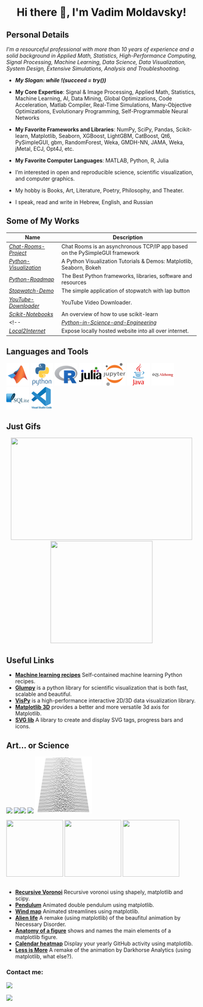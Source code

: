 <!--
**vasja34/vasja34** is a ✨ _special_ ✨ repository because its `README.md` (this file) appears on your GitHub profile.

Here are some ideas to get you started:

- 🔭 I’m currently working on ...
- 🌱 I’m currently learning ...
- 👯 I’m looking to collaborate on ...
- 🤔 I’m looking for help with ...
- 💬 Ask me about ...
- 📫 How to reach me: ...
- 😄 Pronouns: ...
- ⚡ Fun fact: ...
-->

<h1 align="center">Hi there 👋, I'm Vadim Moldavsky!</h1>

## Personal Details


*I'm a resourceful professional with more than 10 years of experience and a solid background in Applied Math, Statistics, High-Performance Computing, Signal Processing, Machine Learning, Data Science, Data Visualization, System Design, Extensive Simulations, Analysis and Troubleshooting.*

- ***My Slogan: while !(succeed = try())***

- **My Core Expertise**: Signal & Image Processing, Applied Math, Statistics, Machine Learning, AI, Data Mining, Global Optimizations, Code Acceleration, Matlab Compiler, Real-Time Simulations, 
Many-Objective Optimizations, Evolutionary Programming, Self-Programmable Neural Networks

- **My Favorite Frameworks and Libraries**: NumPy, SciPy, Pandas, Scikit-learn, Matplotlib, Seaborn, XGBoost, LightGBM, CatBoost, Qt6, PySimpleGUI, gbm, RandomForest, Weka, GMDH-NN, JAMA, Weka, jMetal, ECJ, Opt4J, etc.

- **My Favorite Computer Languages**: MATLAB, Python, R, Julia 

- I’m interested in open and reproducible science, scientific visualization, and computer graphics.

- My hobby is Books, Art, Literature, Poetry, Philosophy, and Theater.

- I speak, read and write in Hebrew, English, and Russian


## Some of My Works

| Name                  | Description                                            |
| ----------------------|------------------------------------------------------- |
| _[Chat-Rooms-Project](https://github.com/vasja34/Chat-Rooms-Project)_            | Chat Rooms is an asynchronous TCP/IP app based on the PySimpleGUI framework           |
| _[Python-Visualization](https://github.com/vasja34/Python-Visualization)_                          | A Python Visualization Tutorials & Demos: Matplotlib, Seaborn, Bokeh   |
| _[Python-Roadmap](https://github.com/vasja34/Python-Roadmap)_                          | The Best Python frameworks, libraries, software and resources     |
| _[Stopwatch-Demo](https://github.com/vasja34/Stopwatch-Demo)_                          | The simple application of stopwatch with lap button     |
| _[YouTube-Downloader](https://github.com/vasja34/YouTube-Downloader)_                    | YouTube Video Downloader.                                                              | 
| _[Scikit-Notebooks](https://github.com/vasja34/Scikit-Notebooks)_                          | An overview of how to use scikit-learn                       |
<!--| _[Python-in-Science-and-Engineering](https://github.com/vasja34/Python-in-Science-and-Engineering)_                    | A collection of examples of using python in the kinds of scientific and engineering computations                     |
 | _[Local2Internet](https://github.com/KasRoudra/Local2Internet)_                | Expose locally hosted website into all over internet.           |  -->



## Languages and Tools
<div>
  <img src="icons/matlab-original.svg" title="Matlab" alt="Matlab" width="60" height="60"/>
  <img src="icons/python-original-wordmark.svg" title="Python" alt="Python" width="60" height="60"/>
  <img src="icons/r-original.svg" title="R" alt="R" width="60" height="60"/>
  <img src="icons/julia-original-wordmark.svg" title="Julia" alt="Julia" width="60" height="60"/>
  <img src="icons/jupyter-original-wordmark.svg" title="Jupyter" alt="Jupyter" width="60" height="60"/>
  <img src="icons/java-original-wordmark.svg" title="Java" alt="Java" width="60" height="60"/> <!--&nbsp;-->
  <img src="icons/sqlalchemy-original-wordmark.svg" title="sqlalchemy" alt="sqlalchemy" width="60" height="60"/>
  <img src="icons/sqlite-original-wordmark.svg" title="sqlite" alt="sqlite" width="60" height="60"/>
  <img src="icons/vscode-original-wordmark.svg" title="VSCode" alt="VSCode" width="60" height="60"/>
</div>

## Just Gifs 
<div id="header" align="center">
  <img src="https://media.giphy.com/media/ko7twHhomhk8E/giphy.gif" width="480" height="270" frameBorder="0" class="giphy-embed" allowFullScreen>
  <img src="https://media.giphy.com/media/xT9Igzn9iOlDAaNtUA/giphy.gif" width="270" height="270" frameBorder="0" class="giphy-embed" allowFullScreen>
</div>

## Useful Links

- **[Machine learning recipes](https://github.com/rougier/ML-Recipes)** Self-contained machine learning Python recipes. 
- **[Glumpy](https://glumpy.github.io/gallery.html)** is a python library for scientific visualization that is both fast, scalable and beautiful. 
- **[VisPy](https://github.com/vispy/vispy)** is a high-performance interactive 2D/3D data visualization library. 
- **[Matplotlib 3D](https://github.com/rougier/matplotlib-3d)**  provides a better and more versatile 3d axis for Matplotlib. 
- **[SVG lib](https://github.com/rougier/svg-lib)** A library to create and display SVG tags, progress bars and icons. 

## Art... or Science

<img src="https://raw.githubusercontent.com/rougier/recursive-voronoi/master/recursive-voronoi.png" width="150px"> <img src="https://raw.githubusercontent.com/rougier/windmap/master/windmap.gif" width="150px"><img src="https://raw.githubusercontent.com/rougier/alien-life/master/alien-life.gif" width="150px"> <img src="https://raw.githubusercontent.com/rougier/pendulum/master/pendulum.gif" width="150px"> <img src="https://raw.githubusercontent.com/rougier/unknown-pleasures/master/unknown-pleasures.gif" width="150px">

<img src="https://media.giphy.com/media/3oz8xxXI5nS5sCYjXG/giphy.gif" width="150px" height="150px" > <img src="https://media.giphy.com/media/xTiTngSz6NXoUdNfVK/giphy.gif" width="150px" height="150px" > <img src="https://media.giphy.com/media/3ohhwHUaQuczKTVuog/giphy.gif" width="150px" height="150px" > 

<!--
<img src="https://media.giphy.com/media/2FMZ918Q5JX8Y/giphy.gif" width="150px" height="150px" > <img src="icons/Data-Visualizations-using-Python-and-Seaborn.jpg" width="300px" height="150" >
<<img src="https://media.giphy.com/media/3oKIPyahvBic9s10uA/giphy-downsized-large.gif" width="150px" height="150px">
<img src="https://media.giphy.com/media/1zkMcZpLsOub1sBkqv/giphy.gif" width="150px" height="150px" >
<img src="https://media.giphy.com/media/2bVYAlQiD7TPwDg1Yb/giphy.gif" width="150px" height="150px" >
-->

## 
- **[Recursive Voronoi](https://github.com/rougier/recursive-voronoi)** Recursive voronoi using shapely, matplotlib and scipy.
- **[Pendulum](https://github.com/rougier/pendulum)** Animated double pendulum using matplotlib.
- **[Wind map](https://github.com/rougier/windmap)** Animated streamlines using matplotlib.
- **[Alien life](https://github.com/rougier/alien-life)** A remake (using matplotlib) of the beaufitul animation by Necessary Disorder.
- **[Anatomy of a figure](https://github.com/rougier/figure-anatomy)** shows and names the main elements of a matplotlib figure.
- **[Calendar heatmap](https://github.com/rougier/calendar-heatmap)** Display your yearly GitHub activity using matplotlib.
- **[Less is More](https://github.com/rougier/less-is-more)** A remake of the animation by Darkhorse Analytics (using matplotlib, what else?).


### Contact me:

<a href="https://github.com/vasja34" target="_blank"><img src="https://img.shields.io/badge/Github-Vasja34-green?style=for-the-badge&logo=github"></a>

<a href="mailto:vasja34@gmail.com" target="_blank"><img src="https://img.shields.io/badge/Email-vasja34@gmail.com-teal?style=for-the-badge&logo=gmail"></a>

